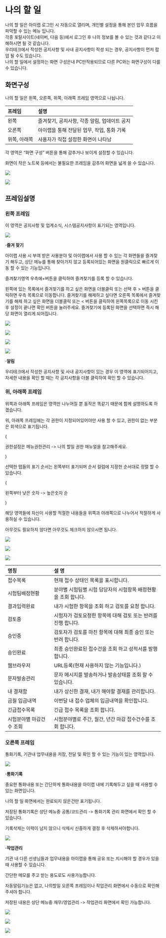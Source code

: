 # 나의 할 일

나의 할 일은 아이랩 로그인 시 자동으로 열리며, 개인별 설정을 통해 본인 업무 흐름을 파악할 수 있는 메뉴 입니다.  
각종 포탈사이트\(네이버, 다음 등\)에서 로그인 후 나의 정보를 볼 수 있는 것과 같다고 이해하시면 될 것 같습니다.  
우리테크에서 작성한 공지사항 및 사내 공지사항이 작성 되는 경우, 공지사항이 먼저 팝업 될 수도 있습니다.  
나의 할 일에서 설정하는 화면 구성은내 PC만적용되므로 다른 PC와는 화면구성이 다를 수 있습니다.

## 화면구성

나의 할 일은 왼쪽, 오른쪽, 위쪽, 아래쪽 프레임 영역으로 나뉩니다.

| 프레임 | 설명 |
| :--- | :--- |
| 왼쪽 | 즐겨찾기, 공지사항, 각종 알림, 업데이트 공지 |
| 오른쪽 | 아이랩을 통해 전달된 업무, 작업, 통화 기록 |
| 위쪽, 아래쪽 | 사용자가 직접 설정한 화면이 나타남 |

각 영역은 “화면 구성” 버튼을 통해 감추거나 보이게 설정할 수 있습니다.

화면이 작은 노트북 등에서는 불필요한 프레임을 감추어 화면을 넓게 쓸 수 있습니다.

![](../.gitbook/assets/02%20%288%29.png)

![](../.gitbook/assets/03%20%281%29.png)

## 프레임설명

### 왼쪽 프레임

이 영역은 공지사항 및 업계소식, 시스템공지사항이 표기되는 영역입니다.

![](../.gitbook/assets/04%20%285%29.png)

**·즐겨 찾기**

아이랩 사용 시 부여 받은 사용분야 및 아이랩에서 사용 할 수 있는 각 화면들을 즐겨찾기 해두고, 상단 메뉴를 통해 찾아가지 않고 등록되어있는 화면을 원클릭으로 빠르게 이동 할 수 있는 기능입니다.

즐겨찾기영역 우측에+버튼을 클릭하여 즐겨찾기를 등록 할 수 있습니다.

왼쪽에 있는 목록에서 즐겨찾기를 하고 싶은 화면을 더블클릭 또는 선택 후 &gt; 버튼을 클릭하면 우측 목록으로 이동합니다. 즐겨찾기를 해제하고 싶다면 오른쪽 목록에서 즐겨찾기를 해제 하고 싶은 화면을 더블클릭 또는 &lt; 버튼을 클릭하여 왼쪽목록으로 이동 시킨 후 설정이 끝나면 확인 버튼을 눌러주세요. 즐겨찾기에 등록된 화면을 선택하면 즉시 해당 화면이 열리게 되어집니다.

![](../.gitbook/assets/04%20%286%29.png)

![](../.gitbook/assets/05%20%287%29.png)

![](../.gitbook/assets/06%20%287%29.png)

![](../.gitbook/assets/07%20%284%29.png)

**·알림**

우리테크에서 작성한 공지사항 및 사내 공지사항이 있는 경우 이 영역에 표기되어지고, 자세한 내용을 확인 할 때는 각 공지사항을 더블 클릭하여 확인 할 수 있습니다.

### 위, 아래쪽 프레임

위쪽과 아래쪽 프레임은 영역만 나누어질 뿐 동작은 똑같기 때문에 함께 설명하도록 하겠습니다.

위, 아래쪽 프레임에는 각 권한이 지정되어있어야만 사용 할 수 있고, 권한이 없는 부분은 회색으로 표기됩니다.

\(

권한설정은 메뉴권한관리 -&gt; 나의 할일 권한 매뉴얼을 참고해주세요.

\)

선택한 탭들의 표기 순서는 왼쪽부터 표기되며 순서 컬럼에 지정한 순서대로 정렬 할 수 있습니다.

\(

왼쪽부터 낮은 숫자 -&gt; 높은숫자 순

\)

해당 영역들에 자신이 사용할 적절한 내용들을 위쪽과 아래쪽으로 나누어서 적절하게 사용하실 수 있습니다.

아무것도 필요하지 않다면 아무것도 체크하지 않으시면 됩니다.

![](../.gitbook/assets/08%20%2813%29.png)

![](../.gitbook/assets/09.png)

![](../.gitbook/assets/10%20%2810%29.png)

| 명칭 | 설    명 |
| :--- | :--- |
| 접수목록 | 현재 접수 상태인 목록을 표시합니다. |
| 시험팀배정현황 | 분야별 시험팀별 시험 담당자의 시험항목 배정현황을 조회 합니다. |
| 결과입력완료 | 내가 시험한 항목을 조회 하고 검토를 요청 합니다. |
| 검토중 | 시험자가 검토요청한 항목에 대해 검토 또는 반려를 진행 합니다. |
| 승인중 | 검토자가 검토를 마친 항목에 대해 최종 승인 또는 반려 합니다. |
| 승인완료 | 최종 승인완료된 접수건을 조회 하고 성적서를 발행 합니다. |
| 웹브라우저 | URL등록\(현재 사용하지 않는 기능입니다.\) |
| 문자발송관리 | 문자 메시지를 발송하거나 발송상태를 조회 할 수 있습니다. |
| 내 결재함 | 내가 상신한 결재, 내가 해야할 결재를 관리합니다. |
| 금월 입금내역 | 이번달 내 접수 업체의 입금내역을 확인합니다. |
| 긴급접수목록 | 긴급 접수 목록을 조회 합니다. |
| 시험분야별 마감건수 조회 | 시험분야별로 주간, 월간, 년간 마감 접수건수를 조회 합니다. |

### 오른쪽 프레임

통화기록, 기관내 업무내용을 저장, 전달 및 확인 할 수 있는 기능이 있는 영역입니다.

![](../.gitbook/assets/11%20%282%29.png)

**·통화기록**

중요한 통화내용 또는 간단하게 통화내용을 아이랩 내에 기록해두고 싶을 때 사용할 수 있는 화면입니다.

나의 할 일 화면에서는 완료되지 않은건만 표기됩니다.

저장된 통화기록은 상단 메뉴중 공통/코드관리 -&gt; 통화기록 관리 화면에서 확인 할 수 있습니다.

기록삭제는 이력이 남지 않으니 삭제시 신중하게 결정 후 삭제하셔야합니다.

![](../.gitbook/assets/12%20%281%29.png)

**·작업관리**

기관 내 다른 선생님들과 업무내용을 아이랩을 통해 공유 또는 지시해야 할 경우가 있을 때 사용할 수 있습니다.

간단한 메모를 주고 받는 용도로도 사용가능합니다.

자동알림기능은 없고, 나의할일 오른쪽 프레임이나 작업관리 화면에서 수동으로 확인해주셔야 합니다.

저장된 내용은 상단 메뉴중 재무/영업관리 -&gt; 작업관리 화면에서 확인 가능합니다.

![](../.gitbook/assets/13%20%285%29.png)

![](../.gitbook/assets/14%20%282%29.png)

![](../.gitbook/assets/15%20%282%29.png)

